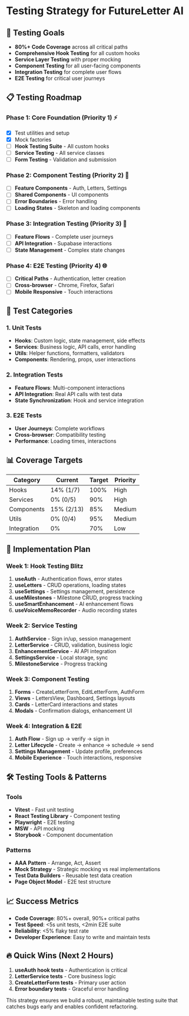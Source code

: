# Testing Strategy for FutureLetter AI

## 🎯 Testing Goals

- **80%+ Code Coverage** across all critical paths
- **Comprehensive Hook Testing** for all custom hooks
- **Service Layer Testing** with proper mocking
- **Component Testing** for all user-facing components
- **Integration Testing** for complete user flows
- **E2E Testing** for critical user journeys

## 📋 Testing Roadmap

### Phase 1: Core Foundation (Priority 1) ⚡
- [x] Test utilities and setup
- [x] Mock factories
- [ ] **Hook Testing Suite** - All custom hooks
- [ ] **Service Testing** - All service classes
- [ ] **Form Testing** - Validation and submission

### Phase 2: Component Testing (Priority 2) 🧩
- [ ] **Feature Components** - Auth, Letters, Settings
- [ ] **Shared Components** - UI components
- [ ] **Error Boundaries** - Error handling
- [ ] **Loading States** - Skeleton and loading components

### Phase 3: Integration Testing (Priority 3) 🔄
- [ ] **Feature Flows** - Complete user journeys
- [ ] **API Integration** - Supabase interactions
- [ ] **State Management** - Complex state changes

### Phase 4: E2E Testing (Priority 4) 🌐
- [ ] **Critical Paths** - Authentication, letter creation
- [ ] **Cross-browser** - Chrome, Firefox, Safari
- [ ] **Mobile Responsive** - Touch interactions

## 🧪 Test Categories

### 1. Unit Tests
- **Hooks**: Custom logic, state management, side effects
- **Services**: Business logic, API calls, error handling  
- **Utils**: Helper functions, formatters, validators
- **Components**: Rendering, props, user interactions

### 2. Integration Tests
- **Feature Flows**: Multi-component interactions
- **API Integration**: Real API calls with test data
- **State Synchronization**: Hook and service integration

### 3. E2E Tests
- **User Journeys**: Complete workflows
- **Cross-browser**: Compatibility testing
- **Performance**: Loading times, interactions

## 📊 Coverage Targets

| Category | Current | Target | Priority |
|----------|---------|---------|----------|
| Hooks | 14% (1/7) | 100% | High |
| Services | 0% (0/5) | 90% | High |
| Components | 15% (2/13) | 85% | Medium |
| Utils | 0% (0/4) | 95% | Medium |
| Integration | 0% | 70% | Low |

## 🚀 Implementation Plan

### Week 1: Hook Testing Blitz
1. **useAuth** - Authentication flows, error states
2. **useLetters** - CRUD operations, loading states  
3. **useSettings** - Settings management, persistence
4. **useMilestones** - Milestone CRUD, progress tracking
5. **useSmartEnhancement** - AI enhancement flows
6. **useVoiceMemoRecorder** - Audio recording states

### Week 2: Service Testing
1. **AuthService** - Sign in/up, session management
2. **LetterService** - CRUD, validation, business logic
3. **EnhancementService** - AI API integration
4. **SettingsService** - Local storage, sync
5. **MilestoneService** - Progress tracking

### Week 3: Component Testing
1. **Forms** - CreateLetterForm, EditLetterForm, AuthForm
2. **Views** - LettersView, Dashboard, Settings layouts
3. **Cards** - LetterCard interactions and states
4. **Modals** - Confirmation dialogs, enhancement UI

### Week 4: Integration & E2E
1. **Auth Flow** - Sign up → verify → sign in
2. **Letter Lifecycle** - Create → enhance → schedule → send
3. **Settings Management** - Update profile, preferences
4. **Mobile Experience** - Touch interactions, responsive

## 🛠 Testing Tools & Patterns

### Tools
- **Vitest** - Fast unit testing
- **React Testing Library** - Component testing
- **Playwright** - E2E testing
- **MSW** - API mocking
- **Storybook** - Component documentation

### Patterns
- **AAA Pattern** - Arrange, Act, Assert
- **Mock Strategy** - Strategic mocking vs real implementations
- **Test Data Builders** - Reusable test data creation
- **Page Object Model** - E2E test structure

## 📈 Success Metrics

- **Code Coverage**: 80%+ overall, 90%+ critical paths
- **Test Speed**: <5s unit tests, <2min E2E suite  
- **Reliability**: <5% flaky test rate
- **Developer Experience**: Easy to write and maintain tests

## 🔥 Quick Wins (Next 2 Hours)

1. **useAuth hook tests** - Authentication is critical
2. **LetterService tests** - Core business logic
3. **CreateLetterForm tests** - Primary user action
4. **Error boundary tests** - Graceful error handling

This strategy ensures we build a robust, maintainable testing suite that catches bugs early and enables confident refactoring.

